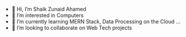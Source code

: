 - 👋 Hi, I’m Shaik Zunaid Ahamed
- 👀 I’m interested in Computers
- 🌱 I’m currently learning MERN Stack, Data Processing on the Cloud ...
- 🧩 I’m looking to collaborate on Web Tech projects

<!---
shaikahamed/shaikahamed is a ✨ special ✨ repository because its `README.md` (this file) appears on your GitHub profile.
You can click the Preview link to take a look at your changes.
--->
